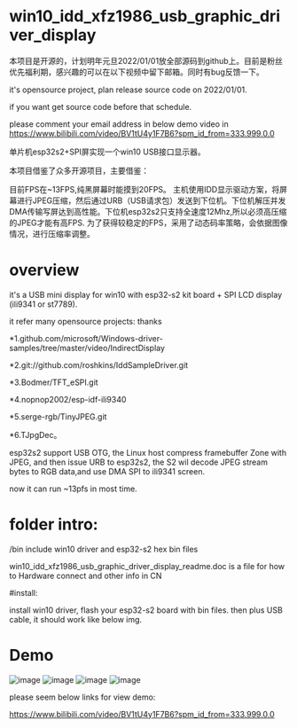 # win10_idd_xfz1986_usb_graphic_driver_display

本项目是开源的，计划明年元旦2022/01/01放全部源码到github上。目前是粉丝优先福利期，感兴趣的可以在以下视频中留下邮箱。同时有bug反馈一下。

it's opensource project, plan release source code on 2022/01/01.

if you want get source code before that schedule. 

please comment your email address in  below demo video in https://www.bilibili.com/video/BV1tU4y1F7B6?spm_id_from=333.999.0.0



单片机esp32s2+SPI屏实现一个win10 USB接口显示器。

本项目借鉴了众多开源项目，主要借鉴：


目前FPS在~13FPS,纯黑屏幕时能摸到20FPS。
主机使用IDD显示驱动方案，将屏幕进行JPEG压缩，然后通过URB（USB请求包）发送到下位机。下位机解压并发DMA传输写屏达到高性能。下位机esp32s2只支持全速度12Mhz,所以必须高压缩的JPEG才能有高FPS.
为了获得较稳定的FPS，采用了动态码率策略，会依据图像情况，进行压缩率调整。

# overview

it's a USB mini display for win10 with esp32-s2 kit board + SPI LCD display (ili9341 or st7789).

it refer many opensource projects:  thanks

*1.github.com/microsoft/Windows-driver-samples/tree/master/video/IndirectDisplay

*2.git://github.com/roshkins/IddSampleDriver.git

*3.Bodmer/TFT_eSPI.git 

*4.nopnop2002/esp-idf-ili9340

*5.serge-rgb/TinyJPEG.git

*6.TJpgDec。

esp32s2 support USB OTG, the Linux host compress framebuffer Zone with JPEG, and then issue URB to esp32s2, the S2 wil decode JPEG stream bytes to RGB data,and use DMA SPI to ili9341 screen.

now it can run ~13pfs in most time.

# folder intro:

/bin  include win10 driver and esp32-s2 hex bin files

win10_idd_xfz1986_usb_graphic_driver_display_readme.doc is a file for how to Hardware connect and other info in CN

#install:

install win10 driver, flash your esp32-s2 board with bin files. then plus USB cable, it should work like below img.

# Demo

![image](https://github.com/chuanjinpang/win10_idd_xfz1986_usb_graphic_driver_display/blob/main/demo/all.jpg)
![image](https://github.com/chuanjinpang/win10_idd_xfz1986_usb_graphic_driver_display/blob/main/demo/esp32s2.jpg)
![image](https://github.com/chuanjinpang/win10_idd_xfz1986_usb_graphic_driver_display/blob/main/demo/drv.png)
![image](https://github.com/chuanjinpang/win10_idd_xfz1986_usb_graphic_driver_display/blob/main/demo/setting.png)


please seem below links for view demo:

https://www.bilibili.com/video/BV1tU4y1F7B6?spm_id_from=333.999.0.0
